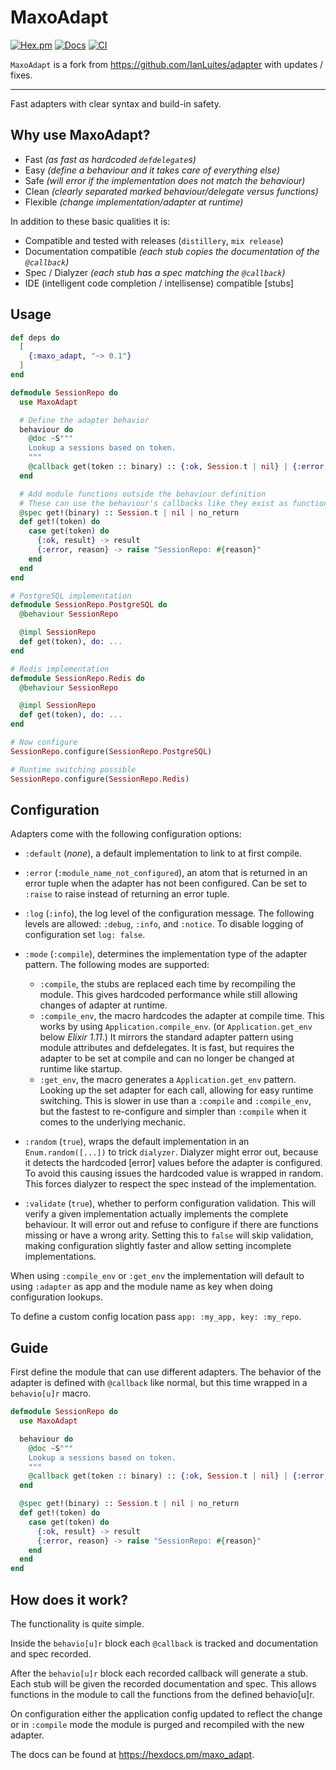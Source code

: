 # MaxoAdapt

[![Hex.pm](https://img.shields.io/hexpm/v/maxo_adapt.svg)](https://hex.pm/packages/maxo_adapt)
[![Docs](https://img.shields.io/badge/hexdocs-docs-8e7ce6.svg)](https://hexdocs.pm/maxo_adapt)
[![CI](https://github.com/maxohq/maxo_adapt/actions/workflows/ci.yml/badge.svg)](https://github.com/maxohq/maxo_adapt/actions/workflows/ci.yml)

`MaxoAdapt` is a fork from https://github.com/IanLuites/adapter with updates / fixes.

---

Fast adapters with clear syntax and build-in safety.

## Why use MaxoAdapt?

- Fast _(as fast as hardcoded `defdelegate`s)_
- Easy _(define a behaviour and it takes care of everything else)_
- Safe _(will error if the implementation does not match the behaviour)_
- Clean _(clearly separated marked behaviour/delegate versus functions)_
- Flexible _(change implementation/adapter at runtime)_

In addition to these basic qualities it is:

- Compatible and tested with releases (`distillery`, `mix release`)
- Documentation compatible _(each stub copies the documentation of the `@callback`)_
- Spec / Dialyzer _(each stub has a spec matching the `@callback`)_
- IDE (intelligent code completion / intellisense) compatible [stubs]

## Usage

```elixir
def deps do
  [
    {:maxo_adapt, "~> 0.1"}
  ]
end
```

```elixir
defmodule SessionRepo do
  use MaxoAdapt

  # Define the adapter behavior
  behaviour do
    @doc ~S"""
    Lookup a sessions based on token.
    """
    @callback get(token :: binary) :: {:ok, Session.t | nil} | {:error, atom}
  end

  # Add module functions outside the behaviour definition
  # These can use the behaviour's callbacks like they exist as functions.
  @spec get!(binary) :: Session.t | nil | no_return
  def get!(token) do
    case get(token) do
      {:ok, result} -> result
      {:error, reason} -> raise "SessionRepo: #{reason}"
    end
  end
end

# PostgreSQL implementation
defmodule SessionRepo.PostgreSQL do
  @behaviour SessionRepo

  @impl SessionRepo
  def get(token), do: ...
end

# Redis implementation
defmodule SessionRepo.Redis do
  @behaviour SessionRepo

  @impl SessionRepo
  def get(token), do: ...
end

# Now configure
SessionRepo.configure(SessionRepo.PostgreSQL)

# Runtime switching possible
SessionRepo.configure(SessionRepo.Redis)
```

## Configuration

Adapters come with the following configuration options:

- `:default` (_none_),
  a default implementation to link to at first compile.
- `:error` (`:module_name_not_configured`),
  an atom that is returned in an error tuple when the adapter has not been configured.
  Can be set to `:raise` to raise instead of returning an error tuple.
- `:log` (`:info`),
  the log level of the configuration message.
  The following levels are allowed: `:debug`, `:info`, and `:notice`.
  To disable logging of configuration set `log: false`.
- `:mode` (`:compile`),
  determines the implementation type of the adapter pattern.
  The following modes are supported:

  - `:compile`, the stubs are replaced each time by recompiling the module.
    This gives hardcoded performance
    while still allowing changes of adapter at runtime.
  - `:compile_env`, the macro hardcodes the adapter at compile time.
    This works by using `Application.compile_env`.
    (or `Application.get_env` below _Elixir 1.11_.)
    It mirrors the standard adapter pattern using module attributes
    and defdelegates.
    It is fast, but requires the adapter to be set at compile
    and can no longer be changed at runtime like startup.
  - `:get_env`, the macro generates a `Application.get_env` pattern.
    Looking up the set adapter for each call, allowing for easy runtime switching.
    This is slower in use than a `:compile` and `:compile_env`,
    but the fastest to re-configure
    and simpler than `:compile` when it comes to the underlying mechanic.

- `:random` (`true`),
  wraps the default implementation in an `Enum.random([...])` to trick `dialyzer`.
  Dialyzer might error out, because it detects the hardcoded [error] values
  before the adapter is configured.
  To avoid this causing issues the hardcoded value is wrapped in random.
  This forces dialyzer to respect the spec instead of the implementation.
- `:validate` (`true`),
  whether to perform configuration validation.
  This will verify a given implementation actually implements the complete behaviour.
  It will error out and refuse to configure if there are functions missing
  or have a wrong arity.
  Setting this to `false` will skip validation, making configuration slightly faster
  and allow setting incomplete implementations.

When using `:compile_env` or `:get_env` the implementation will default to using
`:adapter` as app and the module name as key when doing configuration lookups.

To define a custom config location pass `app: :my_app, key: :my_repo`.

## Guide

First define the module that can use different adapters.
The behavior of the adapter is defined with `@callback` like normal,
but this time wrapped in a `behavio[u]r` macro.

```elixir
defmodule SessionRepo do
  use MaxoAdapt

  behaviour do
    @doc ~S"""
    Lookup a sessions based on token.
    """
    @callback get(token :: binary) :: {:ok, Session.t | nil} | {:error, atom}
  end

  @spec get!(binary) :: Session.t | nil | no_return
  def get!(token) do
    case get(token) do
      {:ok, result} -> result
      {:error, reason} -> raise "SessionRepo: #{reason}"
    end
  end
end
```

## How does it work?

The functionality is quite simple.

Inside the `behavio[u]r` block each `@callback` is tracked
and documentation and spec recorded.

After the `behavio[u]r` block each recorded callback will generate a stub.
Each stub will be given the recorded documentation and spec.
This allows functions in the module to call the functions
from the defined behavio[u]r.

On configuration either the application config updated to reflect the change
or in `:compile` mode the module is purged and recompiled with the new adapter.

The docs can be found at <https://hexdocs.pm/maxo_adapt>.
